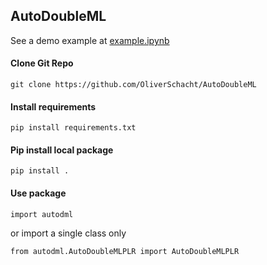 ## AutoDoubleML

See a demo example at [example.ipynb](example.ipynb)

#### Clone Git Repo

```{bash}
git clone https://github.com/OliverSchacht/AutoDoubleML
```

#### Install requirements

```{bash}
pip install requirements.txt
```

#### Pip install local package

```{bash}
pip install .
```

#### Use package 

```{python}
import autodml
```
or import a single class only

```{python}
from autodml.AutoDoubleMLPLR import AutoDoubleMLPLR
```